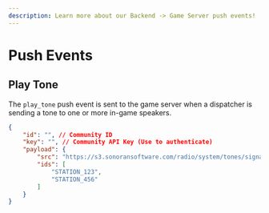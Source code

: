 ```yaml
---
description: Learn more about our Backend -> Game Server push events!
---
```


# Push Events

## Play Tone

The `play_tone` push event is sent to the game server when a dispatcher is sending a tone to one or more in-game speakers.

```json
{
    "id": "", // Community ID
    "key": "", // Community API Key (Use to authenticate)
    "payload": {
        "src": "https://s3.sonoransoftware.com/radio/system/tones/signal_100.mp3",
        "ids": [
            "STATION_123",
            "STATION_456"
        ]
    }
}
```

